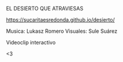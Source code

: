 EL DESIERTO QUE ATRAVIESAS

https://sucaritaesredonda.github.io/desierto/

Musica: Lukasz Romero
Visuales: Sule Suárez

Videoclip interactivo

<3
